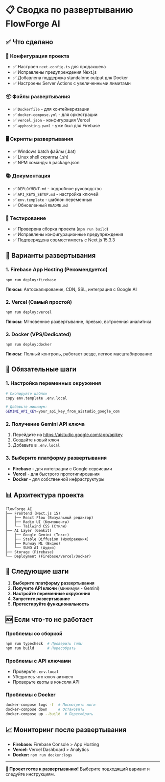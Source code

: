 # 📋 Сводка по развертыванию FlowForge AI

## ✅ Что сделано

### 🔧 Конфигурация проекта
- ✅ Настроен `next.config.ts` для продакшена
- ✅ Исправлены предупреждения Next.js
- ✅ Добавлена поддержка standalone output для Docker
- ✅ Настроены Server Actions с увеличенными лимитами

### 📦 Файлы развертывания
- ✅ `Dockerfile` - для контейнеризации
- ✅ `docker-compose.yml` - для оркестрации
- ✅ `vercel.json` - конфигурация Vercel
- ✅ `apphosting.yaml` - уже был для Firebase

### 🖥️ Скрипты развертывания
- ✅ Windows batch файлы (.bat)
- ✅ Linux shell скрипты (.sh)
- ✅ NPM команды в package.json

### 📚 Документация
- ✅ `DEPLOYMENT.md` - подробное руководство
- ✅ `API_KEYS_SETUP.md` - настройка ключей
- ✅ `env.template` - шаблон переменных
- ✅ Обновленный `README.md`

### 🧪 Тестирование
- ✅ Проверена сборка проекта (`npm run build`)
- ✅ Исправлены конфигурационные предупреждения
- ✅ Подтверждена совместимость с Next.js 15.3.3

## 🚀 Варианты развертывания

### 1. Firebase App Hosting (Рекомендуется)
```bash
npm run deploy:firebase
```
**Плюсы:** Автоскалирование, CDN, SSL, интеграция с Google AI

### 2. Vercel (Самый простой)
```bash  
npm run deploy:vercel
```
**Плюсы:** Мгновенное развертывание, превью, встроенная аналитика

### 3. Docker (VPS/Dedicated)
```bash
npm run deploy:docker
```
**Плюсы:** Полный контроль, работает везде, легкое масштабирование

## 🔑 Обязательные шаги

### 1. Настройка переменных окружения
```bash
# Скопируйте шаблон
copy env.template .env.local

# Добавьте минимум:
GEMINI_API_KEY=your_api_key_from_aistudio_google_com
```

### 2. Получение Gemini API ключа
1. Перейдите на https://aistudio.google.com/app/apikey
2. Создайте новый ключ
3. Добавьте в `.env.local`

### 3. Выберите платформу развертывания
- **Firebase** - для интеграции с Google сервисами
- **Vercel** - для быстрого прототипирования
- **Docker** - для собственной инфраструктуры

## 📊 Архитектура проекта

```
FlowForge AI
├── Frontend (Next.js 15)
│   ├── React Flow (Визуальный редактор)
│   ├── Radix UI (Компоненты)
│   └── Tailwind CSS (Стили)
├── AI Layer (Genkit)
│   ├── Google Gemini (Текст)
│   ├── Stable Diffusion (Изображения)
│   ├── Runway ML (Видео)
│   └── SUNO AI (Аудио)
├── Storage (Firebase)
└── Deployment (Firebase/Vercel/Docker)
```

## 🎯 Следующие шаги

1. **Выберите платформу развертывания**
2. **Получите API ключи** (минимум - Gemini)
3. **Настройте переменные окружения**
4. **Запустите развертывание**
5. **Протестируйте функциональность**

## 🆘 Если что-то не работает

### Проблемы со сборкой
```bash
npm run typecheck  # Проверить типы
npm run build      # Пересобрать
```

### Проблемы с API ключами
- Проверьте `.env.local`
- Убедитесь что ключ активен
- Проверьте квоты в консоли API

### Проблемы с Docker
```bash
docker-compose logs -f  # Посмотреть логи
docker-compose down     # Остановить
docker-compose up --build  # Пересобрать
```

## 📈 Мониторинг после развертывания

- **Firebase:** Firebase Console > App Hosting
- **Vercel:** Vercel Dashboard > Analytics  
- **Docker:** `npm run docker:logs`

---

**🎉 Проект готов к развертыванию!** Выберите подходящий вариант и следуйте инструкциям.
